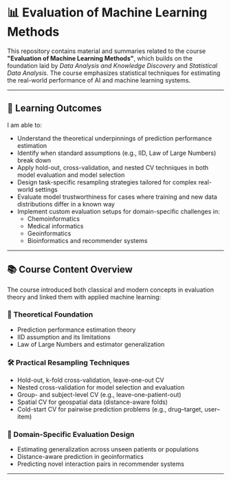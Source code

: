 # 📊 Evaluation of Machine Learning Methods

This repository contains material and summaries related to the course **"Evaluation of Machine Learning Methods"**, which builds on the foundation laid by *Data Analysis and Knowledge Discovery* and *Statistical Data Analysis*. The course emphasizes statistical techniques for estimating the real-world performance of AI and machine learning systems.

---

## 🎯 Learning Outcomes

I am able to:

- Understand the theoretical underpinnings of prediction performance estimation
- Identify when standard assumptions (e.g., IID, Law of Large Numbers) break down
- Apply hold-out, cross-validation, and nested CV techniques in both model evaluation and model selection
- Design task-specific resampling strategies tailored for complex real-world settings
- Evaluate model trustworthiness for cases where training and new data distributions differ in a known way
- Implement custom evaluation setups for domain-specific challenges in:
  - Chemoinformatics
  - Medical informatics
  - Geoinformatics
  - Bioinformatics and recommender systems

---

## 📚 Course Content Overview

The course introduced both classical and modern concepts in evaluation theory and linked them with applied machine learning:

### 🧠 Theoretical Foundation
- Prediction performance estimation theory
- IID assumption and its limitations
- Law of Large Numbers and estimator generalization

### 🛠 Practical Resampling Techniques
- Hold-out, k-fold cross-validation, leave-one-out CV
- Nested cross-validation for model selection and evaluation
- Group- and subject-level CV (e.g., leave-one-patient-out)
- Spatial CV for geospatial data (distance-aware folds)
- Cold-start CV for pairwise prediction problems (e.g., drug–target, user–item)

### 🔬 Domain-Specific Evaluation Design
- Estimating generalization across unseen patients or populations
- Distance-aware prediction in geoinformatics
- Predicting novel interaction pairs in recommender systems

---
